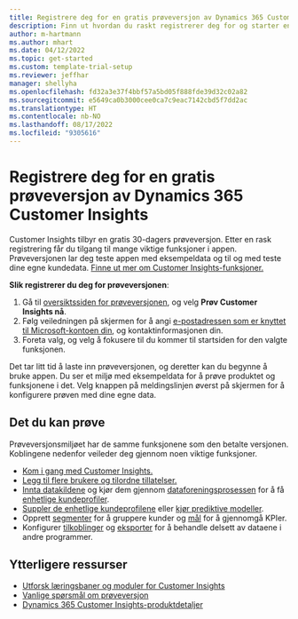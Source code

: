 ```yaml
---
title: Registrere deg for en gratis prøveversjon av Dynamics 365 Customer Insights
description: Finn ut hvordan du raskt registrerer deg for og starter en gratis Customer Insights-prøveversjon. Utforsk appen, og finn ytterligere opplæringsressurser.
author: m-hartmann
ms.author: mhart
ms.date: 04/12/2022
ms.topic: get-started
ms.custom: template-trial-setup
ms.reviewer: jeffhar
manager: shellyha
ms.openlocfilehash: fd32a3e37f4bbf57a5bd05f888fde39d32c02a82
ms.sourcegitcommit: e5649ca0b3000cee0ca7c9eac7142cbd5f7dd2ac
ms.translationtype: HT
ms.contentlocale: nb-NO
ms.lasthandoff: 08/17/2022
ms.locfileid: "9305616"
---
```

# <a name="sign-up-for-a-free-dynamics-365-customer-insights-trial"></a>Registrere deg for en gratis prøveversjon av Dynamics 365 Customer Insights

Customer Insights tilbyr en gratis 30-dagers prøveversjon. Etter en rask registrering får du tilgang til mange viktige funksjoner i appen. Prøveversjonen lar deg teste appen med eksempeldata og til og med teste dine egne kundedata. [Finne ut mer om Customer Insights-funksjoner.](overview.md)

**Slik registrerer du deg for prøveversjonen**:

1. Gå til [oversiktssiden for prøveversjonen](https://dynamics.microsoft.com/ai/customer-insights/), og velg **Prøv Customer Insights nå**.
1. Følg veiledningen på skjermen for å angi [e-postadressen som er knyttet til Microsoft-kontoen din](https://support.microsoft.com/windows/what-is-a-microsoft-account-4a7c48e9-ff5a-e9c6-5a5c-1a57d66c3bfa), og kontaktinformasjonen din.
1. Foreta valg, og velg å fokusere til du kommer til startsiden for den valgte funksjonen.

Det tar litt tid å laste inn prøveversjonen, og deretter kan du begynne å bruke appen. Du ser et miljø med eksempeldata for å prøve produktet og funksjonene i det. Velg knappen på meldingslinjen øverst på skjermen for å konfigurere prøven med dine egne data.

## <a name="what-to-try"></a>Det du kan prøve

Prøveversjonsmiljøet har de samme funksjonene som den betalte versjonen. Koblingene nedenfor veileder deg gjennom noen viktige funksjoner.

- [Kom i gang med Customer Insights.](get-started.md)
- [Legg til flere brukere og tilordne tillatelser.](permissions.md)
- [Innta datakildene](data-sources.md) og kjør dem gjennom [dataforeningsprosessen](data-unification.md) for å få [enhetlige kundeprofiler](customer-profiles.md).
- [Suppler de enhetlige kundeprofilene](enrichment-hub.md) eller [kjør prediktive modeller](predictions-overview.md).
- Opprett [segmenter](segments.md) for å gruppere kunder og [mål](measures.md) for å gjennomgå KPIer.
- Konfigurer [tilkoblinger](connections.md) og [eksporter](export-destinations.md) for å behandle delsett av dataene i andre programmer.

## <a name="additional-resources"></a>Ytterligere ressurser

- [Utforsk læringsbaner og moduler for Customer Insights](/learn/browse/?products=dynamics-cust-insights)
- [Vanlige spørsmål om prøveversjon](trial-faq.md)
- [Dynamics 365 Customer Insights-produktdetaljer](https://dynamics.microsoft.com/ai/customer-insights/)
